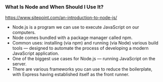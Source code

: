 ### What Is Node and When Should I Use It?
https://www.sitepoint.com/an-introduction-to-node-js/

* Node.js is a program we can use to execute JavaScript on our computers.  
* Node comes bundled with a package manager called npm.  
* Common uses: installing (via npm) and running (via Node) various build tools — designed to automate the process of developing a modern JavaScript application.  
* One of the biggest use cases for Node.js — running JavaScript on the server.  
* There are various frameworks you can use to reduce the boilerplate, with Express having established itself as the front runner.  

